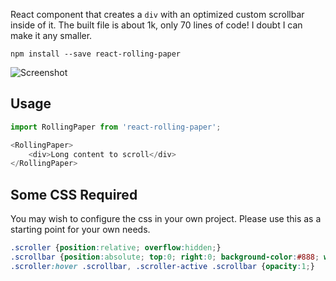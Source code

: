 React component that creates a `div` with an optimized custom scrollbar inside of it. The built file is about 1k, only 70 lines of code! I doubt I can make it any smaller.

`npm install --save react-rolling-paper`

![Screenshot](https://i.imgur.com/IC2qON7.png)

## Usage

```javascript
import RollingPaper from 'react-rolling-paper';

<RollingPaper>
    <div>Long content to scroll</div>
</RollingPaper>
```

## Some CSS Required
You may wish to configure the css in your own project. Please use this as a starting point for your own needs.

```css
.scroller {position:relative; overflow:hidden;}
.scrollbar {position:absolute; top:0; right:0; background-color:#888; width:4px; opacity:0; border-radius:2px; transition:opacity .2s;}
.scroller:hover .scrollbar, .scroller-active .scrollbar {opacity:1;}
```
